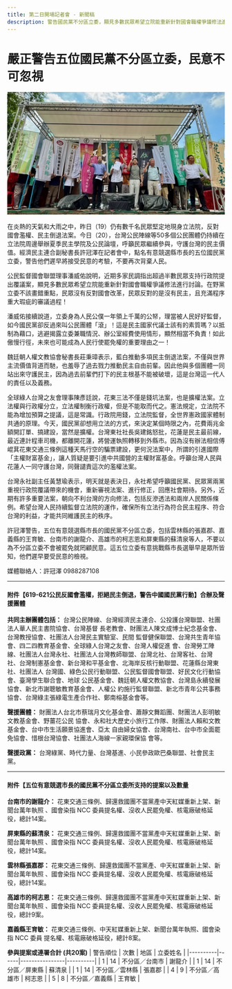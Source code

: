 ```yaml
---
title: 第二日開場記者會 - 新聞稿
description: 警告國民黨不分區立委，顯見多數民眾希望立院能重新針對國會職權爭議修法進行討論。民眾沒有反對國會改革，民眾反對的是沒有民主，且充滿程序重大瑕疵的審議過程！花東三法不僅是錢坑法案，也是擴權法案。立法權與行政權分立，立法權制衡行政權，國民黨、民眾黨兩黨重視行政院覆議帶來的機會，重新審視法案、進行修正。
---
```

# 嚴正警告五位國民黨不分區立委，民意不可忽視

![台灣公民陣線等50多個公民團體仍持續在立法院周邊舉辦夏季民主學院及公民論壇，呼籲民眾繼續參與](img/DSC00800.jpg) 

在炎熱的天氣和大雨之中，昨日（19）仍有數千名民眾堅定地現身立法院，反對國會濫權、民主倒退法案。今日（20），台灣公民陣線等50多個公民團體仍持續在立法院周邊舉辦夏季民主學院及公民論壇，呼籲民眾繼續參與，守護台灣的民主價值。經濟民主連合副秘書長許冠澤在記者會中，點名有意競選縣市長的五位國民黨立委，警告他們遲早將接受民意的考驗，不要再次背棄人民。

公民監督國會聯盟理事潘威佑說明，近期多家民調指出超過半數民眾支持行政院提出覆議案，顯見多數民眾希望立院能重新針對國會職權爭議修法進行討論。在野黨立委不該畫錯重點，民眾沒有反對國會改革，民眾反對的是沒有民主，且充滿程序重大瑕疵的審議過程！

潘威佑接續說道，立委身為人民公僕一年領上千萬的公帑，理當被人民好好監督，如今國民黨卻反過來叫公民團體「滾」！這是民主國家代議士該有的素質嗎？以抵制為藉口，逃避揭露立委兼職情況、辦公室經費使用情形，顯然相當不負責！如此傲慢行徑，未來也可能成為人民行使罷免權的重要理由之一！

魏廷朝人權文教協會秘書長莊秉璋表示，藍白推動多項民主倒退法案，不僅與世界主流價值背道而馳，也羞辱了過去戮力推動民主自由前輩。因此他與多個團體一同站出來守護民主，因為過去前輩們打下的民主根基不能被破壞，這是台灣這一代人的責任以及義務。

全球綠人台灣之友會理事陳彥廷說，花東三法不僅是錢坑法案，也是擴權法案。立法權與行政權分立，立法權制衡行政權，但是不能取而代之。憲法規定，立法院不能為增加預算之提議，這是常識。行政院用錢，立法院監督，全世界憲政國家體制共通的原理。今天，國民黨卻想用立法的方式，來決定某個時限之內，花費兩兆金額開訂單、搞建設，當然是擴權。台灣東社社長吳建銘怒批，花蓮是民主最前線，最近連計程車司機，都離開花蓮，將營運執照轉移到外縣市。因為沒有辦法相信傅崐萁花東交通三條例這種天馬行空的騙票建設，更何況法案中，所謂的引進國際「主權財富基金」，讓人質疑是要引進中共國營的主權財富基金。呼籲台灣人民與花蓮人一同守護台灣，同聲譴責這次的濫權法案。

台灣永社副主任黃慧瑜表示，明天就是表決日，永社希望呼籲國民黨、民眾黨兩黨重視行政院覆議帶來的機會，重新審視法案、進行修正，回應社會期待。另外，近期有許多重要法案，朝向不利台灣的方向修法，包括反滲透法和兩岸人民關係條例。希望台灣人民持續監督立法院的運作，確保所有立法行為符合民主程序、符合台灣的利益，才能共同維護民主的秩序。

許冠澤警告，五位有意競選縣市長的國民黨不分區立委，包括雲林縣的張嘉郡、嘉義縣的王育敏、台南市的謝龍介、高雄市的柯志恩和屏東縣的蘇清泉等人，不要以為不分區立委不會被罷免就罔顧民意。這五位立委有意挑戰縣市長選舉早是眾所皆知，他們遲早要受民意的檢視。

媒體聯絡人：許冠澤 0988287108

---

#### 附件【619-621公民反國會濫權，拒絕民主倒退，警告中國國民黨行動】合辦及聲援團體

**共同主辦團體包括：**
台灣公民陣線、台灣經濟民主連合、公投護台灣聯盟、社團法人華人民主書院協會、台灣基督
長老教會、財團法人陳文成博士紀念基金會、台灣教授協會、社團法人台灣民主實驗室、民間
監督健保聯盟、台灣共生青年協會、四二四教育基金會、全球綠人台灣之友會、台灣人權促進
會、台灣勞工陣線、社團法人台灣永社、社團法人台灣教師聯盟、台灣北社、台灣客社、台灣
社、台灣制憲基金會、新台灣和平基金會、北海岸反核行動聯盟、花蓮縣台灣東社、社團法人
台灣國、綠色公民行動聯盟、公民監督國會聯盟、好民文化行動協會、臺灣學生聯合會、地球
公民基金會、魏廷朝人權文教協會、台灣島永續發展協會、新北市謝聰敏教育基金會、人權公
約施行監督聯盟、新北市青年公共事務協會、台灣綠主張綠電生產合作社、鄭南榕基金會等。

**聲援團體：**
財團法人台北市蔡瑞月文化基金會、蕭靜文舞蹈團、財團法人彭明敏文教基金會、野薑花公民
協會、永和社大歷史小旅行工作隊、財團法人賴和文教基金會、台中市生活願景協進會、亞太
自由婦女協會、台灣南社、台中市全面罷免協會、惜根台灣協會、社團法人海線一家親環保協
會等。

**聲援政黨：**
台灣綠黨、時代力量、台灣基進、小民參政歐巴桑聯盟、社會民主黨。

---

#### 附件【五位有意競選市長的國民黨不分區立委所支持的提案以及數量

**台南市的謝龍介：** 花東交通三條例、歸還救國團不當黨產中天紅媒重新上架、新聞台萬年執照
、國會染指 NCC 委員提名權、沒收人民罷免權、核電廠破格延役，總計14案。

**屏東縣的蘇清泉：** 花東交通三條例、歸還救國團不當黨產中天紅媒重新上架、新聞台萬年執照
、國會染指 NCC 委員提名權、沒收人民罷免權、核電廠破格延役，總計14案。

**雲林縣張嘉郡：** 花東交通三條例、歸還救國團不當黨產、中天紅媒重新上架、新聞台萬年執照
、國會染指 NCC 委員提名權、沒收人民罷免權、核電廠破格延役，總計14案。

**高雄市的柯志恩：** 花東交通三條例、歸還救國團不當黨產中天紅媒重新上架、新聞台萬年執照
、國會染指 NCC 委員提名權、沒收人民罷免權、核電廠破格延役，總計9案。

**嘉義縣王育敏：** 花東交通三條例、中天紅媒重新上架、新聞台萬年執照、國會染指 NCC 委員
提名權、核電廠破格延役，總計8案。





**參與提案或連署合計 (共20案)**
| 警告順位 | 次數 | 地區           | 立委姓名 |
|----------|------|----------------|----------|
| 1        | 14   | 不分區／台南市 | 謝龍介   |
| 1        | 14   | 不分區／屏東縣 | 蘇清泉   |
| 1        | 14   | 不分區／雲林縣 | 張嘉郡   |
| 4        | 9    | 不分區／高雄市 | 柯志恩   |
| 5        | 8    | 不分區／嘉義縣 | 王育敏   |